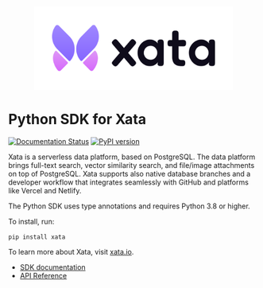 <p align="center">
  <img width="400" alt="Xata" src="https://raw.githubusercontent.com/xataio/xata-py/main/assets/logo_light.svg">
</p>

# Python SDK for Xata

[![Documentation Status](https://readthedocs.org/projects/xata-py/badge/?version=latest)](https://xata-py.readthedocs.io/en/latest/?badge=latest) [![PyPI version](https://badge.fury.io/py/xata.svg)](https://badge.fury.io/py/xata)

Xata is a serverless data platform, based on PostgreSQL. The data platform brings full-text search, vector similarity search, and file/image attachments on top of PostgreSQL. Xata supports also native database branches and a developer workflow that integrates seamlessly with GitHub and platforms like Vercel and Netlify.

The Python SDK uses type annotations and requires Python 3.8 or higher.

To install, run:

```
pip install xata
```

To learn more about Xata, visit [xata.io](https://xata.io).

- [SDK documentation](https://xata.io/docs/sdk/python/overview)
- [API Reference](https://xata-py.readthedocs.io/en/latest/api.html)
